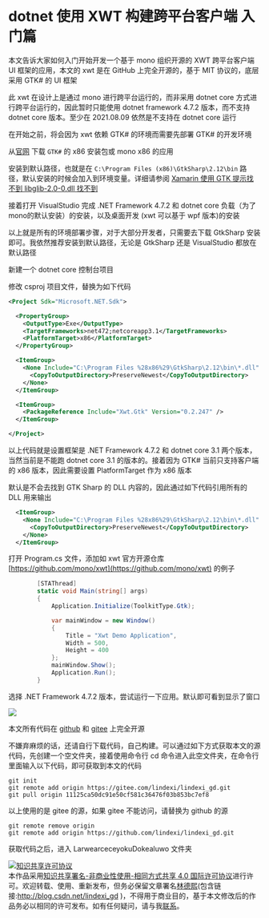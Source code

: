 # dotnet 使用 XWT 构建跨平台客户端 入门篇

本文告诉大家如何入门开始开发一个基于 mono 组织开源的 XWT 跨平台客户端 UI 框架的应用，本文的 xwt 是在 GitHub 上完全开源的，基于 MIT 协议的，底层采用 GTK# 的 UI 框架

<!--more-->
<!-- 发布 -->

此 xwt 在设计上是通过 mono 进行跨平台运行的，而非采用 dotnet core 方式进行跨平台运行的，因此暂时只能使用 dotnet framework 4.7.2 版本，而不支持 dotnet core 版本。至少在 2021.08.09 依然是不支持在 dotnet core 运行

在开始之前，将会因为 xwt 依赖 GTK# 的环境而需要先部署 GTK# 的开发环境

从[官网](https://www.monodevelop.com/download/#fndtn-download-win) 下载 `GTK#` 的 x86 安装包或 mono x86 的应用

安装到默认路径，也就是在 `C:\Program Files (x86)\GtkSharp\2.12\bin` 路径，默认安装的时候会加入到环境变量。详细请参阅 [Xamarin 使用 GTK 提示找不到 libglib-2.0-0.dll 找不到](https://blog.lindexi.com/post/Xamarin-%E4%BD%BF%E7%94%A8-GTK-%E6%8F%90%E7%A4%BA%E6%89%BE%E4%B8%8D%E5%88%B0-libglib-2.0-0.dll-%E6%89%BE%E4%B8%8D%E5%88%B0.html )

接着打开 VisualStudio 完成 .NET Framework 4.7.2 和 dotnet core 负载（为了mono的默认安装）的安装，以及桌面开发 (xwt 可以基于 wpf 版本)的安装

以上就是所有的环境部署步骤，对于大部分开发者，只需要去下载 GtkSharp 安装即可。我依然推荐安装到默认路径，无论是 GtkSharp 还是 VisualStudio 都放在默认路径

新建一个 dotnet core 控制台项目

修改 csproj 项目文件，替换为如下代码

```xml
<Project Sdk="Microsoft.NET.Sdk">

  <PropertyGroup>
    <OutputType>Exe</OutputType>
    <TargetFrameworks>net472;netcoreapp3.1</TargetFrameworks>
    <PlatformTarget>x86</PlatformTarget>
  </PropertyGroup>

  <ItemGroup>
    <None Include="C:\Program Files %28x86%29\GtkSharp\2.12\bin\*.dll" Link="%(FileName).dll">
      <CopyToOutputDirectory>PreserveNewest</CopyToOutputDirectory>
    </None>
  </ItemGroup>

  <ItemGroup>
    <PackageReference Include="Xwt.Gtk" Version="0.2.247" />
  </ItemGroup>

</Project>
```

以上代码就是设置框架是 .NET Framework 4.7.2 和 dotnet core 3.1 两个版本，当然当前是不能跑 dotnet core 3.1 的版本的。接着因为 GTK# 当前只支持客户端的 x86 版本，因此需要设置 PlatformTarget 作为 x86 版本

默认是不会去找到 GTK Sharp 的 DLL 内容的，因此通过如下代码引用所有的 DLL 用来输出

```xml
  <ItemGroup>
    <None Include="C:\Program Files %28x86%29\GtkSharp\2.12\bin\*.dll" Link="%(FileName).dll">
      <CopyToOutputDirectory>PreserveNewest</CopyToOutputDirectory>
    </None>
  </ItemGroup>
```

打开 Program.cs 文件，添加如 xwt 官方开源仓库 [https://github.com/mono/xwt](https://github.com/mono/xwt) 的例子

```csharp
        [STAThread]
        static void Main(string[] args)
        {
            Application.Initialize(ToolkitType.Gtk);

            var mainWindow = new Window()
            {
                Title = "Xwt Demo Application",
                Width = 500,
                Height = 400
            };
            mainWindow.Show();
            Application.Run();
        }
```

选择 .NET Framework 4.7.2 版本，尝试运行一下应用。默认即可看到显示了窗口

<!-- ![](image/dotnet 使用 XWT 构建跨平台客户端 入门篇/dotnet 使用 XWT 构建跨平台客户端 入门篇0.png) -->

![](http://image.acmx.xyz/lindexi%2F202189211138887.jpg)

本文所有代码在 [github](https://github.com/lindexi/lindexi_gd/tree/11125ca50dc91e50cf581c36476f03b853bc7ef8/LarwearceceyokuDokealuwo) 和 [gitee](https://gitee.com/lindexi/lindexi_gd/tree/11125ca50dc91e50cf581c36476f03b853bc7ef8/LarwearceceyokuDokealuwo) 上完全开源

不嫌弃麻烦的话，还请自行下载代码，自己构建。可以通过如下方式获取本文的源代码，先创建一个空文件夹，接着使用命令行 cd 命令进入此空文件夹，在命令行里面输入以下代码，即可获取到本文的代码

```
git init
git remote add origin https://gitee.com/lindexi/lindexi_gd.git
git pull origin 11125ca50dc91e50cf581c36476f03b853bc7ef8
```

以上使用的是 gitee 的源，如果 gitee 不能访问，请替换为 github 的源

```
git remote remove origin
git remote add origin https://github.com/lindexi/lindexi_gd.git
```

获取代码之后，进入 LarwearceceyokuDokealuwo 文件夹

<a rel="license" href="http://creativecommons.org/licenses/by-nc-sa/4.0/"><img alt="知识共享许可协议" style="border-width:0" src="https://licensebuttons.net/l/by-nc-sa/4.0/88x31.png" /></a><br />本作品采用<a rel="license" href="http://creativecommons.org/licenses/by-nc-sa/4.0/">知识共享署名-非商业性使用-相同方式共享 4.0 国际许可协议</a>进行许可。欢迎转载、使用、重新发布，但务必保留文章署名[林德熙](http://blog.csdn.net/lindexi_gd)(包含链接:http://blog.csdn.net/lindexi_gd )，不得用于商业目的，基于本文修改后的作品务必以相同的许可发布。如有任何疑问，请与我[联系](mailto:lindexi_gd@163.com)。
